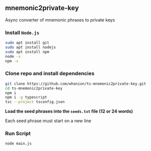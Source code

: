 ## mnemonic2private-key
Async converter of mnemonic phrases to private keys

### Install `Node.js`
```sh
sudo apt install git
sudo apt install nodejs
sudo apt install npm
node -v
npm -v
```
### Clone repo and install dependencies
```sh
git clone https://github.com/whonion/ts-mnemonic2private-key.git
cd ts-mnemonic2private-key
npm i
npm i -g typescript
tsc --project tsconfig.json
```
**Load the seed phrases into the `seeds.txt` file (12 or 24 words)**

Each seed phrase must start on a new line

### Run Script
```sh
node main.js
```
